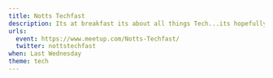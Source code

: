 ```yaml
---
title: Notts Techfast
description: Its at breakfast its about all things Tech...its hopefully quite fast. Its Techfast! Your Nottingham Technology meetup for early risers.
urls:
  event: https://www.meetup.com/Notts-Techfast/
  twitter: nottstechfast
when: Last Wednesday
theme: tech
---
```

